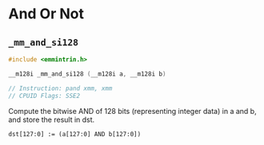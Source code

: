 # And Or Not

## `_mm_and_si128`

```cpp
#include <emmintrin.h>

__m128i _mm_and_si128 (__m128i a, __m128i b)

// Instruction: pand xmm, xmm
// CPUID Flags: SSE2
```

Compute the bitwise AND of 128 bits (representing integer data) in a and b, and store the result in dst.

```shell
dst[127:0] := (a[127:0] AND b[127:0])
```

